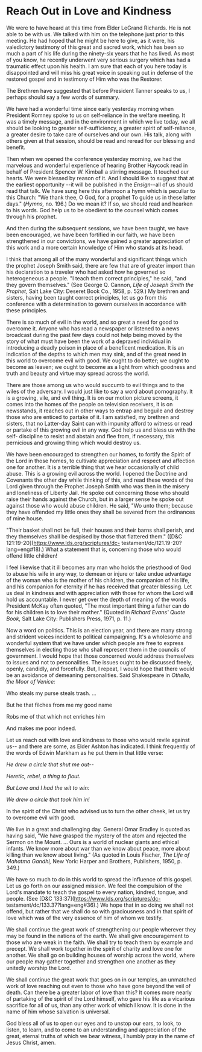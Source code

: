 # Reach Out in Love and Kindness

We were to have heard at this time from Elder LeGrand Richards. He is not able
to be with us. We talked with him on the telephone just prior to this meeting.
He had hoped that he might be here to give, as it were, his valedictory
testimony of this great and sacred work, which has been so much a part of his
life during the ninety-six years that he has lived. As most of you know, he
recently underwent very serious surgery which has had a traumatic effect upon
his health. I am sure that each of you here today is disappointed and will
miss his great voice in speaking out in defense of the restored gospel and in
testimony of Him who was the Restorer.

The Brethren have suggested that before President Tanner speaks to us, I
perhaps should say a few words of summary.

We have had a wonderful time since early yesterday morning when President
Romney spoke to us on self-reliance in the welfare meeting. It was a timely
message, and in the environment in which we live today, we all should be
looking to greater self-sufficiency, a greater spirit of self-reliance, a
greater desire to take care of ourselves and our own. His talk, along with
others given at that session, should be read and reread for our blessing and
benefit.

Then when we opened the conference yesterday morning, we had the marvelous and
wonderful experience of hearing Brother Haycock read in behalf of President
Spencer W. Kimball a stirring message. It touched our hearts. We were blessed
by reason of it. And I should like to suggest that at the earliest opportunity
--it will be published in the _Ensign_--all of us should read that talk. We
have sung here this afternoon a hymn which is peculiar to this Church: "We
thank thee, O God, for a prophet To guide us in these latter days." (_Hymns,_
no. 196.) Do we mean it? If so, we should read and hearken to his words. God
help us to be obedient to the counsel which comes through his prophet.

And then during the subsequent sessions, we have been taught, we have been
encouraged, we have been fortified in our faith, we have been strengthened in
our convictions, we have gained a greater appreciation of this work and a more
certain knowledge of Him who stands at its head.

I think that among all of the many wonderful and significant things which the
prophet Joseph Smith said, there are few that are of greater import than his
declaration to a traveler who had asked how he governed so heterogeneous a
people. "I teach them correct principles," he said, "and they govern
themselves." (See George Q. Cannon, _Life of Joseph Smith the Prophet,_ Salt
Lake City: Deseret Book Co., 1958, p. 529.) My brethren and sisters, having
been taught correct principles, let us go from this conference with a
determination to govern ourselves in accordance with these principles.

There is so much of evil in the world, and so great a need for good to
overcome it. Anyone who has read a newspaper or listened to a news broadcast
during the past few days could not help being moved by the story of what must
have been the work of a depraved individual in introducing a deadly poison in
place of a beneficent medication. It is an indication of the depths to which
men may sink, and of the great need in this world to overcome evil with good.
We ought to do better; we ought to become as leaven; we ought to become as a
light from which goodness and truth and beauty and virtue may spread across
the world.

There are those among us who would succumb to evil things and to the wiles of
the adversary. I would just like to say a word about pornography. It is a
growing, vile, and evil thing. It is on our motion picture screens, it comes
into the homes of the people on television receivers, it is on newsstands, it
reaches out in other ways to entrap and beguile and destroy those who are
enticed to partake of it. I am satisfied, my brethren and sisters, that no
Latter-day Saint can with impunity afford to witness or read or partake of
this growing evil in any way. God help us and bless us with the self-
discipline to resist and abstain and flee from, if necessary, this pernicious
and growing thing which would destroy us.

We have been encouraged to strengthen our homes, to fortify the Spirit of the
Lord in those homes, to cultivate appreciation and respect and affection one
for another. It is a terrible thing that we hear occasionally of child abuse.
This is a growing evil across the world. I opened the Doctrine and Covenants
the other day while thinking of this, and read these words of the Lord given
through the Prophet Joseph Smith who was then in the misery and loneliness of
Liberty Jail. He spoke out concerning those who should raise their hands
against the Church, but in a larger sense he spoke out against those who would
abuse children. He said, "Wo unto them; because they have offended my little
ones they shall be severed from the ordinances of mine house.

"Their basket shall not be full, their houses and their barns shall perish,
and they themselves shall be despised by those that flattered them." ([D&amp;C
121:19-20](https://www.lds.org/scriptures/dc-
testament/dc/121.19-20?lang=eng#18).) What a statement that is, concerning
those who would offend little children!

I feel likewise that it ill becomes any man who holds the priesthood of God to
abuse his wife in any way, to demean or injure or take undue advantage of the
woman who is the mother of his children, the companion of his life, and his
companion for eternity if he has received that greater blessing. Let us deal
in kindness and with appreciation with those for whom the Lord will hold us
accountable. I never get over the depth of meaning of the words President
McKay often quoted, "The most important thing a father can do for his children
is to love their mother." (Quoted in _Richard Evans' Quote Book,_ Salt Lake
City: Publishers Press, 1971, p. 11.)

Now a word on politics. This is an election year, and there are many strong
and strident voices incident to political campaigning. It's a wholesome and
wonderful system that we have under which people are free to express
themselves in electing those who shall represent them in the councils of
government. I would hope that those concerned would address themselves to
issues and not to personalities. The issues ought to be discussed freely,
openly, candidly, and forcefully. But, I repeat, I would hope that there would
be an avoidance of demeaning personalities. Said Shakespeare in _Othello, the
Moor of Venice:_

Who steals my purse steals trash. ...

But he that filches from me my good name

Robs me of that which not enriches him

And makes me poor indeed.

Let us reach out with love and kindness to those who would revile against us--
and there are some, as Elder Ashton has indicated. I think frequently of the
words of Edwin Markham as he put them in that little verse:

_He drew a circle that shut me out--_

_Heretic, rebel, a thing to flout._

_But Love and I had the wit to win:_

_We drew a circle that took him in!_

In the spirit of the Christ who advised us to turn the other cheek, let us try
to overcome evil with good.

We live in a great and challenging day. General Omar Bradley is quoted as
having said, "We have grasped the mystery of the atom and rejected the Sermon
on the Mount. ... Ours is a world of nuclear giants and ethical infants. We know
more about war than we know about peace, more about killing than we know about
living." (As quoted in Louis Fischer, _The Life of Mahatma Gandhi,_ New York:
Harper and Brothers, Publishers, 1950, p. 349.)

We have so much to do in this world to spread the influence of this gospel.
Let us go forth on our assigned mission. We feel the compulsion of the Lord's
mandate to teach the gospel to every nation, kindred, tongue, and people. (See
[D&amp;C 133:37](https://www.lds.org/scriptures/dc-
testament/dc/133.37?lang=eng#36).) We hope that in so doing we shall not
offend, but rather that we shall do so with graciousness and in that spirit of
love which was of the very essence of him of whom we testify.

We shall continue the great work of strengthening our people wherever they may
be found in the nations of the earth. We shall give encouragement to those who
are weak in the faith. We shall try to teach them by example and precept. We
shall work together in the spirit of charity and love one for another. We
shall go on building houses of worship across the world, where our people may
gather together and strengthen one another as they unitedly worship the Lord.

We shall continue the great work that goes on in our temples, an unmatched
work of love reaching out even to those who have gone beyond the veil of
death. Can there be a greater labor of love than this? It comes more nearly of
partaking of the spirit of the Lord himself, who gave his life as a vicarious
sacrifice for all of us, than any other work of which I know. It is done in
the name of him whose salvation is universal.

God bless all of us to open our eyes and to unstop our ears, to look, to
listen, to learn, and to come to an understanding and appreciation of the
great, eternal truths of which we bear witness, I humbly pray in the name of
Jesus Christ, amen.

